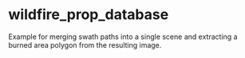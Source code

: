 # wildfire_prop_database
Example for merging swath paths into a single scene and extracting a burned area polygon from the resulting image. 
